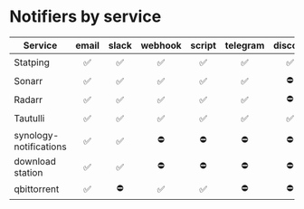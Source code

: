 # Notifiers by service

| Service                | email | slack | webhook | script | telegram | discord | pushover | pushbullet | gotify |
|------------------------|:-----:|:-----:|:-------:|:------:|:--------:|:-------:|:--------:|:----------:|:------:|
| Statping               |   ✅   |   ✅   |    ✅    |    ✅   |     ✅    |    ✅    |     ✅    |      ⛔️     |    ⛔️   |
| Sonarr                 |   ✅   |   ✅   |    ✅    |    ✅   |     ✅    |    ⛔️    |     ✅    |      ✅     |    ⛔️   |
| Radarr                 |   ✅   |   ✅   |    ✅    |    ✅   |     ✅    |    ⛔️    |     ✅    |      ✅     |    ✅   |
| Tautulli               |   ✅   |   ✅   |    ✅    |    ✅   |     ✅    |    ✅    |     ✅    |      ✅     |    ⛔️   |
| synology-notifications |   ✅   |   ✅   |    ⛔️    |    ⛔️   |     ⛔️    |    ⛔️    |     ⛔️    |      ⛔️     |    ⛔️   |
| download station       |   ✅   |   ✅   |    ⛔️    |    ⛔️   |     ⛔️    |    ⛔️    |     ⛔️    |      ⛔️     |    ⛔️   |
| qbittorrent            |   ✅   |   ⛔️   |    ✅    |    ✅   |     ⛔️    |    ⛔️    |     ⛔️    |      ⛔️     |    ⛔️   |
